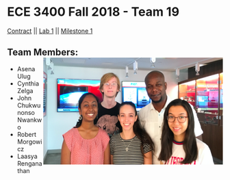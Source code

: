# ECE 3400 Fall 2018 - Team 19

[Contract](Contract/contract.md)
||
[Lab 1](Lab1/lab1.md)
||
[Milestone 1](Lab2/lab2.md)


## Team Members: <img src="Team 19.png" width="420" height="250" alt="banner" img align="right"> 
* Asena Ulug            
* Cynthia Zelga 
* John Chukwunonso Nwankwo 
* Robert Morgowicz 
* Laasya Renganathan 



